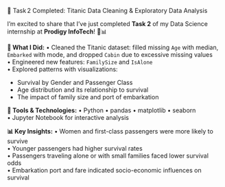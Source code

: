 🔹 Task 2 Completed: Titanic Data Cleaning & Exploratory Data Analysis

I’m excited to share that I’ve just completed **Task 2** of my Data Science internship at **Prodigy InfoTech**! 🚢📊

**📌 What I Did:**
• Cleaned the Titanic dataset: filled missing `Age` with median, `Embarked` with mode, and dropped `Cabin` due to excessive missing values  
• Engineered new features: `FamilySize` and `IsAlone`  
• Explored patterns with visualizations:
  - Survival by Gender and Passenger Class  
  - Age distribution and its relationship to survival  
  - The impact of family size and port of embarkation

**🧰 Tools & Technologies:**
• Python • pandas • matplotlib • seaborn  
• Jupyter Notebook for interactive analysis

**📊 Key Insights:**
• Women and first-class passengers were more likely to survive  
• Younger passengers had higher survival rates  
• Passengers traveling alone or with small families faced lower survival odds  
• Embarkation port and fare indicated socio-economic influences on survival

